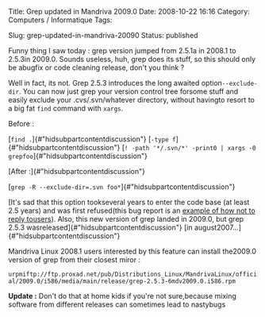 Title: Grep updated in Mandriva 2009.0
Date: 2008-10-22 16:16
Category: Computers / Informatique
Tags:

Slug: grep-updated-in-mandriva-20090
Status: published

Funny thing I saw today : grep version jumped from 2.5.1a in 2008.1 to 2.5.3in 2009.0. Sounds useless, huh, grep does its stuff, so this should only be abugfix or code cleaning release, don't you think ?

Well in fact, its not. Grep 2.5.3 introduces the long awaited option`--exclude-dir`. You can now just grep your version control tree forsome stuff and easily exclude your .cvs/.svn/whatever directory, without havingto resort to a big fat `find` command with `xargs`.

Before :

[`find .`]{#\"hidsubpartcontentdiscussion\"} [`-type f`]{#\"hidsubpartcontentdiscussion\"} [`! -path '*/.svn/*' -print0 | xargs -0 grepfoo`]{#\"hidsubpartcontentdiscussion\"}

[After :]{#\"hidsubpartcontentdiscussion\"}

[`grep -R --exclude-dir=.svn foo*`]{#\"hidsubpartcontentdiscussion\"}

[It's sad that this option tookseveral years to enter the code base (at least 2.5 years) and was first refused(this bug report is an [example of how not to reply tousers](\%22http://savannah.gnu.org/patch/?3521\%22)). Also, this new version of grep landed in 2009.0, but grep 2.5.3 wasreleased]{#\"hidsubpartcontentdiscussion\"} [in august2007...]{#\"hidsubpartcontentdiscussion\"}

Mandriva Linux 2008.1 users interested by this feature can install the2009.0 version of grep from their closest miror :

`urpmiftp://ftp.proxad.net/pub/Distributions_Linux/MandrivaLinux/official/2009.0/i586/media/main/release/grep-2.5.3-6mdv2009.0.i586.rpm`

**Update :** Don't do that at home kids if you're not sure,because mixing software from different releases can sometimes lead to nastybugs
